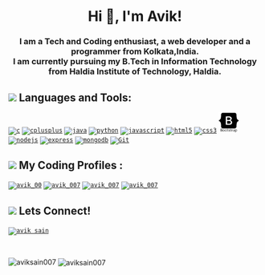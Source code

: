 <h1 align="center">Hi 👋, I'm Avik!</h1>
<h3 align="center">I am a Tech and Coding enthusiast, a web developer and a programmer from Kolkata,India. <br> I am currently pursuing my B.Tech in Information Technology from Haldia Institute of Technology, Haldia.</h3>





## <img src="https://media.giphy.com/media/QssGEmpkyEOhBCb7e1/giphy.gif" width="42px"> Languages and Tools:
<p align="left"> 
  <a href="https://www.cprogramming.com/" target="_blank" rel="noreferrer"><code><img src="https://img.icons8.com/color/3x/c-programming.png" alt="c" width="40px" height="40"/></code></a>
  <a href="https://www.w3schools.com/cpp/" target="_blank" rel="noreferrer"> <code><img src="https://img.icons8.com/color/4x/c-plus-plus-logo.png" alt="cplusplus" width="40" height="40px"></code></a> 
  <a href="https://www.java.com" target="_blank" rel="noreferrer"><code><img src="https://user-images.githubusercontent.com/124508241/236612858-cff9b88c-3fca-4c8c-bc09-1f800faf8c72.png" alt="java" width="40" height="40"/></code></a> 
  <a href="https://www.python.org" target="_blank" rel="noreferrer"><code><img src="https://img.icons8.com/color/4x/000000/python.png" alt="python" width="40" height="40"/></code></a>
  <a href="https://developer.mozilla.org/en-US/docs/Web/JavaScript" target="_blank" rel="noreferrer"><code><img src="https://img.icons8.com/color/48/000000/javascript--v1.png" alt="javascript" width="40" height="40"/></code></a> 
  <a href="https://www.w3.org/html/" target="_blank" rel="noreferrer"><code><img src="https://img.icons8.com/color/48/000000/html-5.png" alt="html5" width="40" height="40"/></code></a>
  <a href="https://www.w3schools.com/css/" target="_blank" rel="noreferrer"><code><img src="https://img.icons8.com/color/48/000000/css3.png" alt="css3" width="40" height="41"/></code></a> 
  <a href="https://getbootstrap.com" target="_blank" rel="noreferrer"><code><img src="https://raw.githubusercontent.com/devicons/devicon/master/icons/bootstrap/bootstrap-plain-wordmark.svg" alt="bootstrap" width="40" height="40"/></code></a>  
  <a href="https://nodejs.org" target="_blank" rel="noreferrer"><code><img src="https://img.icons8.com/color/8x/000000/nodejs.png" alt="nodejs" width="40" height="40"/></code></a> 
  <a href="https://expressjs.com" target="_blank" rel="noreferrer"><code><img src="https://user-images.githubusercontent.com/124508241/236266936-377a32b0-697c-4bea-ac12-579642f0a617.png" alt="express" height="40" width="40" /></code></a> 
    <a href="https://www.mongodb.com/" target="_blank" rel="noreferrer"><code><img src="https://img.icons8.com/color/8x/000000/mongodb.png" alt="mongodb" width="40" height="40"/></code></a>
  <a href="https://git-scm.com/" target="_blank" rel="noreferrer"><code><img width="40px" src="https://img.icons8.com/color/2x/git.png" title="Git"/></code></a>
</p>




## <img src="https://media.giphy.com/media/MIGbtLZoVjbl0bYbAd/giphy.gif" width="50px"> My Coding Profiles : 
<p align="left">
<a href="https://www.codechef.com/users/avik_00" target="blank"><code><img align="center" src="https://static.uacdn.net/thumbnail/external-app-icons/ce4fd2180646452aa0b03c3ffa3ef8e2.png" alt="avik_00" height="30" width="40" /></code></a>
<a href="https://codeforces.com/profile/avik_007" target="blank"><code><img align="center" src="https://raw.githubusercontent.com/rahuldkjain/github-profile-readme-generator/master/src/images/icons/Social/codeforces.svg" alt="avik_007" height="30" width="40" /></code></a>
<a href="https://www.leetcode.com/avik_007" target="blank"><code><img align="center" src="https://raw.githubusercontent.com/rahuldkjain/github-profile-readme-generator/master/src/images/icons/Social/leet-code.svg" alt="avik_007" height="30" width="40" /></code></a>
  <a href="https://auth.geeksforgeeks.org/user/avik_007" target="blank"><code><img align="center" src="https://raw.githubusercontent.com/rahuldkjain/github-profile-readme-generator/master/src/images/icons/Social/geeks-for-geeks.svg" alt="avik_007" height="30" width="40" /></code></a>
</p>




## <img src="https://media.giphy.com/media/KcnlGHBpnKnjZIuCMv/giphy.gif" width="50px"> Lets Connect!
<p align="left"><code><a href="https://www.linkedin.com/in/avik-sain-387452226/" target="blank"><img align="center" src="https://raw.githubusercontent.com/rahuldkjain/github-profile-readme-generator/master/src/images/icons/Social/linked-in-alt.svg" alt="avik sain" height="30" width="40" /></code></a>
 </p>
<br>



<p><img align="left" src="https://github-readme-stats.vercel.app/api/top-langs?username=aviksain007&show_icons=true&locale=en&layout=compact" alt="aviksain007" /></p>

<p>&nbsp;<img align="center" src="https://github-readme-stats.vercel.app/api?username=aviksain007&show_icons=true&locale=en" alt="aviksain007" /></p>

